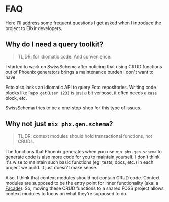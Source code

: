 # FAQ

Here I'll address some frequent questions I get asked when I introduce the project to Elixir developers.

## Why do I need a query toolkit?

> TL;DR: for idiomatic code. And convenience.

I started to work on SwissSchema after noticing that using CRUD functions out of Phoenix generators brings a maintenance burden I don't want to have.

Ecto also lacks an idiomatic API to query Ecto repositories. Writing code blocks like `Repo.get(User 123)` is just a bit verbose, it often needs a `case` block, etc.

SwissSchema tries to be a one-stop-shop for this type of issues.

## Why not just `mix phx.gen.schema`?

> TL;DR: context modules should hold transactional functions, not CRUDs.

The functions that Phoenix generates when you use `mix phx.gen.schema` to generate code is also more code for you to maintain yourself. I don't think it's wise to maintain such basic functions (eg: tests, docs, etc.) in each project we build. It just doesn't make sense.

Also, I think that context modules should not contain CRUD code. Context modules are supposed to be the entry point for inner functionality (aka: a [Facade](https://en.wikipedia.org/wiki/Facade_pattern)). So, moving these CRUD functions to a shared FOSS project allows context modules to focus on what they're supposed to do.
